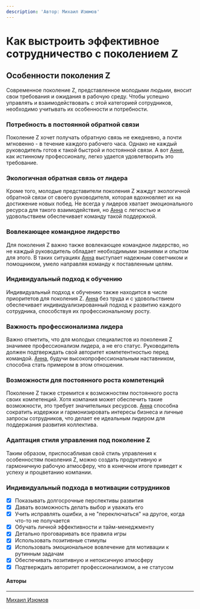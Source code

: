 ```yaml
---
description: 'Автор: Михаил Изюмов'
---
```


# Как выстроить эффективное сотрудничество с поколением Z

## Особенности поколения Z

Современное поколение Z, представленное молодыми людьми, вносит свои требования и ожидания в рабочую среду. Чтобы успешно управлять и взаимодействовать с этой категорией сотрудников, необходимо учитывать их особенности и потребности.

### Потребность в постоянной обратной связи

Поколение Z хочет получать обратную связь не ежедневно, а почти мгновенно - в течение каждого рабочего часа. Однако не каждый руководитель готов к такой быстрой и постоянной связи. А вот [Анне](https://tryanna.ru), как истинному профессионалу, легко удается удовлетворить это требование.

### Экологичная обратная связь от лидера

Кроме того, молодые представители поколения Z жаждут экологичной обратной связи от своего руководителя, которая вдохновляет их на достижение новых побед. Не всегда у лидеров хватает эмоционального ресурса для такого взаимодействия, но [Анна](https://tryanna.ru) с легкостью и удовольствием обеспечивает команду такой поддержкой.

### Вовлекающее командное лидерство

Для поколения Z важно также вовлекающее командное лидерство, но не каждый руководитель обладает необходимыми знаниями и опытом для этого. В таких ситуациях [Анна](https://tryanna.ru) выступает надежным советчиком и помощником, умело направляя команду к поставленным целям.

### Индивидуальный подход к обучению

Индивидуальный подход к обучению также находится в числе приоритетов для поколения Z. [Анна](https://tryanna.ru) без труда и с удовольствием обеспечивает индивидуализированный подход к развитию каждого сотрудника, способствуя их профессиональному росту.

### Важность профессионализма лидера

Важно отметить, что для молодых специалистов из поколения Z значимее профессионализм лидера, а не его статус. Руководитель должен подтверждать свой авторитет компетентностью перед командой. [Анна](https://tryanna.ru), будучи высокопрофессиональным наставником, способна стать примером в этом отношении.

### Возможности для постоянного роста компетенций

Поколение Z также стремится к возможностям постоянного роста своих компетенций. Хотя компания может обеспечить такие возможности, это требует значительных ресурсов. [Анна](https://tryanna.ru) способна сократить издержки и гармонизировать интересы бизнеса и личные запросы сотрудников, что делает ее идеальным лидером для поддержания развития коллектива.

### Адаптация стиля управления под поколение Z

Таким образом, приспосабливая свой стиль управления к особенностям поколения Z, можно создать продуктивную и гармоничную рабочую атмосферу, что в конечном итоге приведет к успеху и процветанию компании.

### Индивидуальный подхода в мотивации сотрудников

* [x] Показывать долгосрочные перспективы развития
* [x] Давать возможность делать выбор и уважать его
* [x] Учить исправлять ошибки, а не "переключаться" на другое, когда что-то не получается
* [x] Обучать личной эффективности и тайм-менеджменту
* [x] Детально проговаривать все правила игры
* [x] Использовать позитивные стимулы
* [x] Использовать эмоциональное вовлечение для мотивации к рутинным задачам
* [x] Обеспечивать позитивную и нетоксичную атмосферу
* [x] Подтверждать авторитет профессионализмом, а не статусом

#### Авторы

***

[Михаил Изюмов](https://kto1.thecreativeact.ru/creators/profiles/mikhail-izyumov)